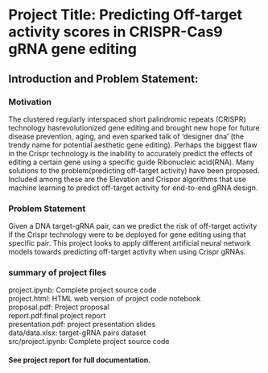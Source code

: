 # Project Title: Predicting Off-target activity scores in CRISPR-Cas9 gRNA gene editing

## Introduction and Problem Statement: 
### Motivation 

The clustered regularly interspaced short palindromic repeats (CRISPR) technology hasrevolutionized gene editing and brought new hope for future disease prevention, aging, and even sparked talk of ‘designer dna’ (the trendy name for potential  aesthetic gene editing). Perhaps the biggest flaw in the Crispr technology is the inability to accurately predict  the effects of editing a certain gene using a specific guide Ribonucleic acid(RNA). Many solutions to the problem(predicting off-target activity) have been proposed.  Included among these are the Elevation and Crispor algorithms that use machine  learning to predict off-target activity for end-to-end gRNA design. 

### Problem Statement 
Given a DNA target-gRNA pair, can we predict the risk of off-target activity if the  Crispr technology were to be deployed for gene editing using that specific pair. This  project looks to apply different artificial neural network models towards predicting  off-target activity when using Crispr gRNAs.

### summary of project files
project.ipynb: Complete project source code  
project.html: HTML web version of project code notebook  
proposal.pdf: Project proposal  
report.pdf:final project report  
presentation.pdf: project presentation slides  
data/data.xlsx: target-gRNA pairs dataset  
src/project.ipynb: Complete project source code  

#### See project report for full documentation.
